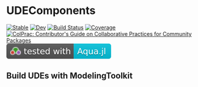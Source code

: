 # UDEComponents

[![Stable](https://img.shields.io/badge/docs-stable-blue.svg)](https://SebastianM-C.github.io/UDEComponents.jl/stable/)
[![Dev](https://img.shields.io/badge/docs-dev-blue.svg)](https://SebastianM-C.github.io/UDEComponents.jl/dev/)
[![Build Status](https://github.com/SebastianM-C/UDEComponents.jl/actions/workflows/CI.yml/badge.svg?branch=main)](https://github.com/SebastianM-C/UDEComponents.jl/actions/workflows/CI.yml?query=branch%3Amain)
[![Coverage](https://codecov.io/gh/SebastianM-C/UDEComponents.jl/branch/main/graph/badge.svg)](https://codecov.io/gh/SebastianM-C/UDEComponents.jl)
[![ColPrac: Contributor's Guide on Collaborative Practices for Community Packages](https://img.shields.io/badge/ColPrac-Contributor's%20Guide-blueviolet)](https://github.com/SciML/ColPrac)
[![Aqua](https://raw.githubusercontent.com/JuliaTesting/Aqua.jl/master/badge.svg)](https://github.com/JuliaTesting/Aqua.jl)

## Build UDEs with ModelingToolkit
